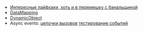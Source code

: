 * [Интересные лайфхаки, хоть и в перемешку с банальщиной](https://habrahabr.ru/post/67991/)
* [DataMapping](https://habrahabr.ru/post/96170/)
* [DynamicObject](https://habrahabr.ru/post/96988/)
* Async events: [цепочки вызовов](https://habrahabr.ru/post/71410/) [тестирование событий](https://habrahabr.ru/post/71410/)
